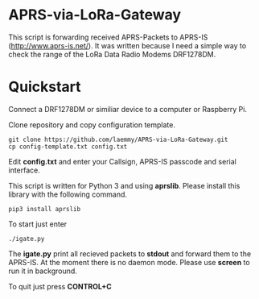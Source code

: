# APRS-via-LoRa-Gateway
This script is forwarding received APRS-Packets to APRS-IS (http://www.aprs-is.net/). It was written because I need a simple way to check the range of the LoRa Data Radio Modems DRF1278DM.

# Quickstart

Connect a DRF1278DM or similiar device to a computer or Raspberry Pi. 

Clone repository and copy configuration template.

	git clone https://github.com/laemmy/APRS-via-LoRa-Gateway.git
	cp config-template.txt config.txt

Edit **config.txt** and enter your Callsign, APRS-IS passcode and serial interface. 

This script is written for Python 3 and using **aprslib**. Please install this library with the following command.
  
    pip3 install aprslib
 
To start just enter

    ./igate.py

The **igate.py** print all recieved packets to **stdout** and forward them to the APRS-IS. At the moment there is no daemon mode. Please use **screen** to run it in background.

To quit just press **CONTROL+C**
  

